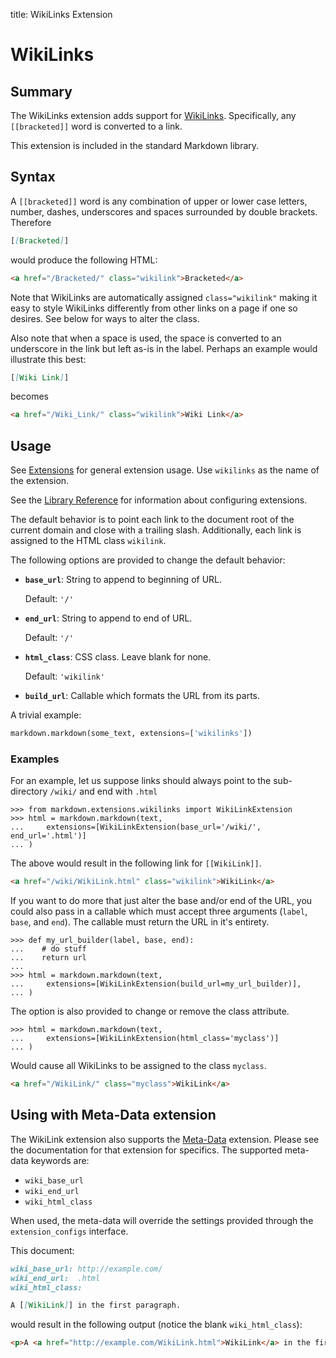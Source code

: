 title: WikiLinks Extension

# WikiLinks

## Summary

The WikiLinks extension adds support for [WikiLinks][]. Specifically, any
``[[bracketed]]`` word is converted to a link.

This extension is included in the standard Markdown library.

[WikiLinks]: https://en.wikipedia.org/wiki/Wikilink

## Syntax

A ``[[bracketed]]`` word is any combination of  upper or lower case letters,
number, dashes, underscores and spaces surrounded by double brackets. Therefore

```md
[[Bracketed]]
```

would produce the following HTML:

```html
<a href="/Bracketed/" class="wikilink">Bracketed</a>
```

Note that WikiLinks are automatically assigned `class="wikilink"` making it
easy to style WikiLinks differently from other links on a page if one so
desires. See below for ways to alter the class.

Also note that when a space is used, the space is converted to an underscore in
the link but left as-is in the label. Perhaps an example would illustrate this
best:

```md
[[Wiki Link]]
```

becomes

```html
<a href="/Wiki_Link/" class="wikilink">Wiki Link</a>
```

## Usage

See [Extensions](index.md) for general extension usage. Use `wikilinks` as the
name of the extension.

See the [Library Reference](../reference.md#extensions) for information about
configuring extensions.

The default behavior is to point each link to the document root of the current
domain and close with a trailing slash. Additionally, each link is assigned to
the HTML class `wikilink`.

The following options are provided to change the default behavior:

* **`base_url`**: String to append to beginning of URL.

    Default: `'/'`

* **`end_url`**: String to append to end of URL.

    Default: `'/'`

* **`html_class`**: CSS class. Leave blank for none.

    Default: `'wikilink'`

* **`build_url`**: Callable which formats the URL from its parts.

A trivial example:

```python
markdown.markdown(some_text, extensions=['wikilinks'])
```

### Examples

For an example, let us suppose links should always point to the sub-directory
`/wiki/` and end with `.html`

```pycon
>>> from markdown.extensions.wikilinks import WikiLinkExtension
>>> html = markdown.markdown(text,
...     extensions=[WikiLinkExtension(base_url='/wiki/', end_url='.html')]
... )
```

The above would result in the following link for `[[WikiLink]]`.

```html
<a href="/wiki/WikiLink.html" class="wikilink">WikiLink</a>
```

If you want to do more that just alter the base and/or end of the URL, you
could also pass in a callable which must accept three arguments (``label``,
``base``, and ``end``). The callable must return the URL in it's entirety.

```pycon
>>> def my_url_builder(label, base, end):
...    # do stuff
...    return url
...
>>> html = markdown.markdown(text,
...     extensions=[WikiLinkExtension(build_url=my_url_builder)],
... )
```

The option is also provided to change or remove the class attribute.

```pycon
>>> html = markdown.markdown(text,
...     extensions=[WikiLinkExtension(html_class='myclass')]
... )
```

Would cause all WikiLinks to be assigned to the class `myclass`.

```html
<a href="/WikiLink/" class="myclass">WikiLink</a>
```

## Using with Meta-Data extension

The WikiLink extension also supports the [Meta-Data](meta_data.md) extension.
Please see the documentation for that extension for specifics. The supported
meta-data keywords are:

* `wiki_base_url`
* `wiki_end_url`
* `wiki_html_class`

When used, the meta-data will override the settings provided through the
`extension_configs` interface.

This document:

```md
wiki_base_url: http://example.com/
wiki_end_url:  .html
wiki_html_class:

A [[WikiLink]] in the first paragraph.
```

would result in the following output (notice the blank `wiki_html_class`):

```html
<p>A <a href="http://example.com/WikiLink.html">WikiLink</a> in the first paragraph.</p>
```
